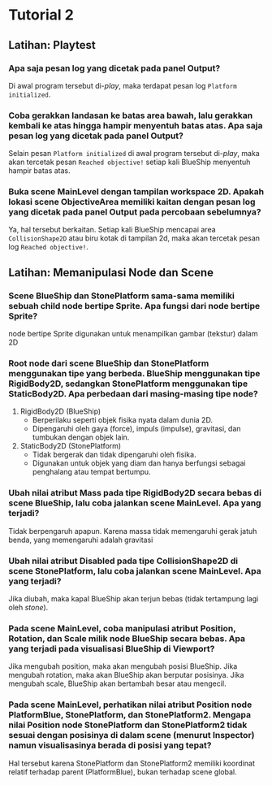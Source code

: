 # Tutorial 2
## Latihan: Playtest
### Apa saja pesan log yang dicetak pada panel Output?
Di awal program tersebut di-_play_, maka terdapat pesan log `Platform initialized`.

### Coba gerakkan landasan ke batas area bawah, lalu gerakkan kembali ke atas hingga hampir menyentuh batas atas. Apa saja pesan log yang dicetak pada panel Output?
Selain pesan `Platform initialized` di awal program tersebut di-_play_, maka akan tercetak pesan `Reached objective!` setiap kali BlueShip menyentuh hampir batas atas.

### Buka scene MainLevel dengan tampilan workspace 2D. Apakah lokasi scene ObjectiveArea memiliki kaitan dengan pesan log yang dicetak pada panel Output pada percobaan sebelumnya?
Ya, hal tersebut berkaitan. Setiap kali BlueShip mencapai area `CollisionShape2D` atau biru kotak di tampilan 2d, maka akan tercetak pesan log `Reached objective!`.

## Latihan: Memanipulasi Node dan Scene
### Scene BlueShip dan StonePlatform sama-sama memiliki sebuah child node bertipe Sprite. Apa fungsi dari node bertipe Sprite?
node bertipe Sprite digunakan untuk menampilkan gambar (tekstur) dalam 2D

### Root node dari scene BlueShip dan StonePlatform menggunakan tipe yang berbeda. BlueShip menggunakan tipe RigidBody2D, sedangkan StonePlatform menggunakan tipe StaticBody2D. Apa perbedaan dari masing-masing tipe node?
1. RigidBody2D (BlueShip)
    * Berperilaku seperti objek fisika nyata dalam dunia 2D.
    * Dipengaruhi oleh gaya (force), impuls (impulse), gravitasi, dan tumbukan dengan objek lain.
2.  StaticBody2D (StonePlatform)
    * Tidak bergerak dan tidak dipengaruhi oleh fisika.
    * Digunakan untuk objek yang diam dan hanya berfungsi sebagai penghalang atau tempat bertumpu.

### Ubah nilai atribut Mass pada tipe RigidBody2D secara bebas di scene BlueShip, lalu coba jalankan scene MainLevel. Apa yang terjadi?
Tidak berpengaruh apapun. Karena massa tidak memengaruhi gerak jatuh benda, yang memengaruhi adalah gravitasi

### Ubah nilai atribut Disabled pada tipe CollisionShape2D di scene StonePlatform, lalu coba jalankan scene MainLevel. Apa yang terjadi?
Jika diubah, maka kapal BlueShip akan terjun bebas (tidak tertampung lagi oleh _stone_).

### Pada scene MainLevel, coba manipulasi atribut Position, Rotation, dan Scale milik node BlueShip secara bebas. Apa yang terjadi pada visualisasi BlueShip di Viewport?
Jika mengubah position, maka akan mengubah posisi BlueShip. Jika mengubah rotation, maka akan BlueShip akan berputar posisinya. Jika mengubah scale, BlueShip akan bertambah besar atau mengecil.

### Pada scene MainLevel, perhatikan nilai atribut Position node PlatformBlue, StonePlatform, dan StonePlatform2. Mengapa nilai Position node StonePlatform dan StonePlatform2 tidak sesuai dengan posisinya di dalam scene (menurut Inspector) namun visualisasinya berada di posisi yang tepat?
Hal tersebut karena StonePlatform dan StonePlatform2 memiliki koordinat relatif terhadap parent (PlatformBlue), bukan terhadap scene global. 